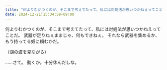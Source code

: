 ```yaml
---
title: "何よりむかつくのが、そこまで考えてたって、私には対処法が思いつかねえってことだ。"
date: 2024-12-21T15:34:58+09:00
---
```

何よりむかつくのが、そこまで考えてたって、私には対処法が思いつかねえってことだ。
武器が足りねぇままじゃ、何もできねぇ。
それなら武器を集めるか、もう持ってる奴に頼むかだ。

（湖の波を見ながら）

……さて。
動くか。十分休んだしな。
